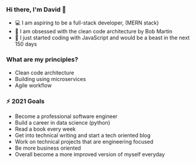### Hi there, I'm David 👋
- 💻 I am aspiring to be a full-stack developer, (MERN stack)
- 📐 I am obsessed with the clean code architecture by Bob Martin 
- 🐘 I just started coding with JavaScript and would be a beast in the next 150 days

### What are my principles?
- Clean code architecture
- Building using microservices
- Agile workflow

### ⚡ 2021 Goals
- Become a professional software engineer
- Build a career in data science (python)
- Read a book every week
- Get into technical writing and start a tech oriented blog
- Work on technical projects that are engineering focused
- Be more business oriented
- Overall become a more improved version of myself everyday
<!--
**thatjsprof/thatjsprof** is a ✨ _special_ ✨ repository because its `README.md` (this file) appears on your GitHub profile.

Here are some ideas to get you started:

- 🔭 I’m currently working on ...
- 🌱 I’m currently learning ...
- 👯 I’m looking to collaborate on ...
- 🤔 I’m looking for help with ...
- 💬 Ask me about ...
- 📫 How to reach me: ...
- 😄 Pronouns: ...
- ⚡ Fun fact: ...
-->
